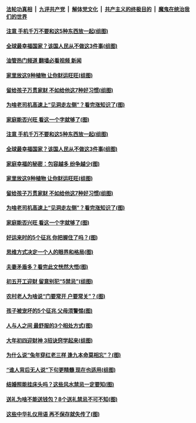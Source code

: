 ####  [法轮功真相](../../../../basic/blob/master/README.md?t=01300812) &nbsp;|&nbsp; [九评共产党](../../../../9ping.md/blob/master/README.md?t=01300812) &nbsp;|&nbsp; [解体党文化](../../../../jtdwh.md/blob/master/README.md?t=01300812)  &nbsp;|&nbsp; [共产主义的终极目的](../../../../gczydzjmd.md/blob/master/README.md?t=01300812) &nbsp;|&nbsp; [魔鬼在统治我们的世界](../../../../mgztzwmdsj.md/blob/master/README.md?t=01300812) 

#### [注意 手机千万不要和这5种东西放一起(组图)](../pages/p8/1026561.md?t=01300812) 

#### [全球最幸福国家？该国人民从不做这3件事(组图)](../pages/p8/1027549.md?t=01300812) 

#### [油管热门频道 翻墙必看视频 新闻](http://129.146.143.75:81/youtube.html?01300812)

#### [家里放这9种植物 让你财运旺旺(组图)](../pages/p8/1027598.md?t=01300812) 

#### [留给孩子万贯家财 不如给他这7种好习惯(组图)](../pages/p8/1027587.md?t=01300812) 

#### [为啥老司机高速上“见洞走左侧”？看完涨知识了(图)](../pages/p8/1027558.md?t=01300812) 

#### [家庭能否兴旺 看这一个字就够了(图)](../pages/p8/1027416.md?t=01300812) 

#### [注意 手机千万不要和这5种东西放一起(组图)](../pages/p8/1026561.md?t=01300812) 

#### [全球最幸福国家？该国人民从不做这3件事(组图)](../pages/p8/1027549.md?t=01300812) 

#### [家庭幸福的秘密：包容越多 纷争越少(图)](../pages/p8/1027387.md?t=01300812) 

#### [家里放这9种植物 让你财运旺旺(组图)](../pages/p8/1027598.md?t=01300812) 

#### [留给孩子万贯家财 不如给他这7种好习惯(组图)](../pages/p8/1027587.md?t=01300812) 

#### [为啥老司机高速上“见洞走左侧”？看完涨知识了(图)](../pages/p8/1027558.md?t=01300812) 

#### [家庭能否兴旺 看这一个字就够了(图)](../pages/p8/1027416.md?t=01300812) 

#### [好运来时的5个征兆 你把握住了吗？(图)](../pages/p8/1027497.md?t=01300812) 

#### [思维方式决定一个人的眼界和格局(图)](../pages/p8/1027441.md?t=01300812) 

#### [夫妻矛盾多？看完此文恍然大悟(图)](../pages/p8/1027419.md?t=01300812) 

#### [初五开工迎财 留意别犯“5禁忌”(组图)](../pages/p8/1027268.md?t=01300812) 

#### [农村老人为啥说“门要常开 户要常关”？(图)](../pages/p8/1027362.md?t=01300812) 

#### [孩子被宠坏的5个征兆 父母须警惕(图)](../pages/p8/1027226.md?t=01300812) 

#### [人与人之间 最舒服的3个相处方式(图)](../pages/p8/1027351.md?t=01300812) 

#### [大年初四迎财神 3招诀窍学起来(组图)](../pages/p8/1027265.md?t=01300812) 

#### [为什么说“兔年穿红老三样 逢九本命莫相忘”？(图)](../pages/p8/1027260.md?t=01300812) 

#### [“谁人背后无人说”下句更精髓 现在也适用(组图)](../pages/p8/1024402.md?t=01300812) 

#### [结婚照能挂床头吗？这些风水禁忌一定要知(图)](../pages/p8/1027204.md?t=01300812) 

#### [送礼为啥不能送钱包？8个送礼禁忌不可不知(图)](../pages/p8/1027160.md?t=01300812) 

#### [这些中华礼仪用语 再不保存就失传了(图)](../pages/p8/1027112.md?t=01300812) 

<img src='http://gfw-breaker.win/goodnews/indexes/p8.md' width='0px' height='0px'/>
